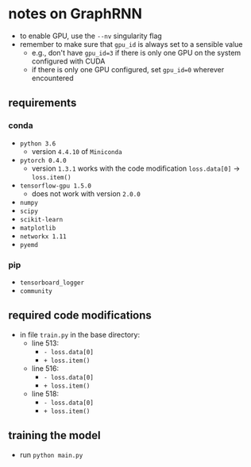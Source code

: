 #   notes on GraphRNN
- to enable GPU, use the `--nv` singularity flag
- remember to make sure that `gpu_id` is always set to a sensible value
    - e.g., don't have `gpu_id=3` if there is only one GPU on the system configured with CUDA
    - if there is only one GPU configured, set `gpu_id=0` wherever encountered

##  requirements
### conda
- `python 3.6`
    - version `4.4.10` of `Miniconda`
- `pytorch 0.4.0`
    - version `1.3.1` works with the code modification `loss.data[0]` -> `loss.item()`
- `tensorflow-gpu 1.5.0`
    - does not work with version `2.0.0`
- `numpy`
- `scipy`
- `scikit-learn`
- `matplotlib`
- `networkx 1.11`
- `pyemd`
### pip
- `tensorboard_logger`
- `community`

##  required code modifications
- in file `train.py` in the base directory:
    - line 513: 
        - `- loss.data[0]`
        + `+ loss.item()`
    - line 516: 
        - `- loss.data[0]`
        + `+ loss.item()`
    - line 518: 
        - `- loss.data[0]`
        + `+ loss.item()`

##  training the model
- run `python main.py`
